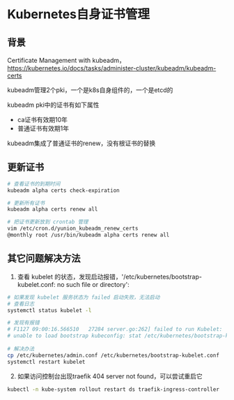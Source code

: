 # Kubernetes自身证书管理

## 背景

Certificate Management with kubeadm，https://kubernetes.io/docs/tasks/administer-cluster/kubeadm/kubeadm-certs

kubeadm管理2个pki，一个是k8s自身组件的，一个是etcd的

kubeadm pki中的证书有如下属性

- ca证书有效期10年
- 普通证书有效期1年

kubeadm集成了普通证书的renew，没有根证书的替换

## 更新证书

```bash
# 查看证书的到期时间
kubeadm alpha certs check-expiration

# 更新所有证书
kubeadm alpha certs renew all

# 把证书更新放到 crontab 管理
vim /etc/cron.d/yunion_kubeadm_renew_certs
@monthly root /usr/bin/kubeadm alpha certs renew all
```

## 其它问题解决方法

1. 查看 kubelet 的状态，发现启动报错，'/etc/kubernetes/bootstrap-kubelet.conf: no such file or directory':

```bash
# 如果发现 kubelet 服务状态为 failed 启动失败，无法启动
# 查看日志
systemctl status kubelet -l

# 发现有报错
# F1127 09:00:16.566510   27284 server.go:262] failed to run Kubelet:
# unable to load bootstrap kubeconfig: stat /etc/kubernetes/bootstrap-kubelet.conf: no such file or directory
 
# 解决办法
cp /etc/kubernetes/admin.conf /etc/kubernetes/bootstrap-kubelet.conf
systemctl restart kubelet
```

2. 如果访问控制台出现traefik 404 server not found，可以尝试重启它

```bash
kubectl -n kube-system rollout restart ds traefik-ingress-controller
```
